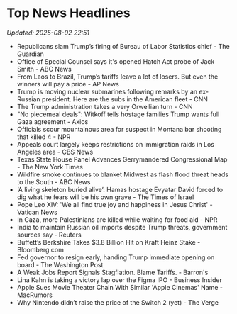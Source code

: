 # Top News Headlines

_Updated: 2025-08-02 22:51_

- Republicans slam Trump’s firing of Bureau of Labor Statistics chief - The Guardian
- Office of Special Counsel says it's opened Hatch Act probe of Jack Smith - ABC News
- From Laos to Brazil, Trump’s tariffs leave a lot of losers. But even the winners will pay a price - AP News
- Trump is moving nuclear submarines following remarks by an ex-Russian president. Here are the subs in the American fleet - CNN
- The Trump administration takes a very Orwellian turn - CNN
- "No piecemeal deals": Witkoff tells hostage families Trump wants full Gaza agreement - Axios
- Officials scour mountainous area for suspect in Montana bar shooting that killed 4 - NPR
- Appeals court largely keeps restrictions on immigration raids in Los Angeles area - CBS News
- Texas State House Panel Advances Gerrymandered Congressional Map - The New York Times
- Wildfire smoke continues to blanket Midwest as flash flood threat heads to the South - ABC News
- ‘A living skeleton buried alive’: Hamas hostage Evyatar David forced to dig what he fears will be his own grave - The Times of Israel
- Pope Leo XIV: 'We all find true joy and happiness in Jesus Christ' - Vatican News
- In Gaza, more Palestinians are killed while waiting for food aid - NPR
- India to maintain Russian oil imports despite Trump threats, government sources say - Reuters
- Buffett’s Berkshire Takes $3.8 Billion Hit on Kraft Heinz Stake - Bloomberg.com
- Fed governor to resign early, handing Trump immediate opening on board - The Washington Post
- A Weak Jobs Report Signals Stagflation. Blame Tariffs. - Barron's
- Lina Kahn is taking a victory lap over the Figma IPO - Business Insider
- Apple Sues Movie Theater Chain With Similar 'Apple Cinemas' Name - MacRumors
- Why Nintendo didn’t raise the price of the Switch 2 (yet) - The Verge
